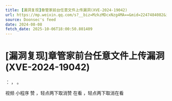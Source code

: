 ```yaml
---
title: [漏洞复现]章管家前台任意文件上传漏洞(XVE-2024-19042)
url: https://mp.weixin.qq.com/s?__biz=MzkzMDcxNzg4MA==&mid=2247484082&idx=1&sn=035e73c23ad2d095f80288ceba5518da
source: Doonsec's feed
date: 2024-08-08
fetch_date: 2025-10-06T18:00:50.801409
---
```


# [漏洞复现]章管家前台任意文件上传漏洞(XVE-2024-19042)

：
，
。

视频
小程序
赞
，轻点两下取消赞
在看
，轻点两下取消在看